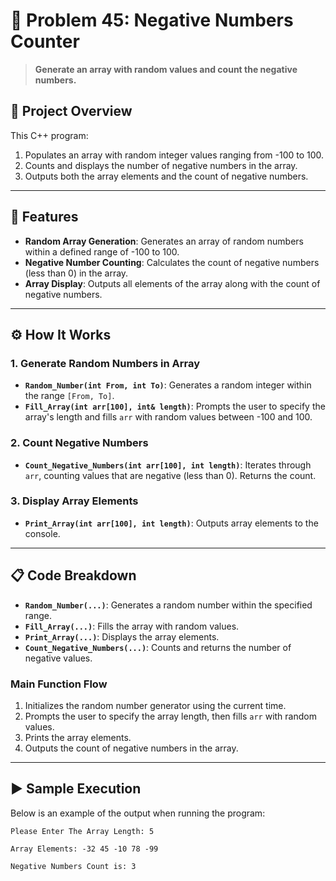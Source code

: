 # 🔢 Problem 45: Negative Numbers Counter 

> **Generate an array with random values and count the negative numbers.**

## 📘 Project Overview
This C++ program:
1. Populates an array with random integer values ranging from -100 to 100.
2. Counts and displays the number of negative numbers in the array.
3. Outputs both the array elements and the count of negative numbers.

---

## 🌟 Features
- **Random Array Generation**: Generates an array of random numbers within a defined range of -100 to 100.
- **Negative Number Counting**: Calculates the count of negative numbers (less than 0) in the array.
- **Array Display**: Outputs all elements of the array along with the count of negative numbers.

---

## ⚙️ How It Works
### 1. Generate Random Numbers in Array
- **`Random_Number(int From, int To)`**: Generates a random integer within the range `[From, To]`.
- **`Fill_Array(int arr[100], int& length)`**: Prompts the user to specify the array's length and fills `arr` with random values between -100 and 100.

### 2. Count Negative Numbers
- **`Count_Negative_Numbers(int arr[100], int length)`**: Iterates through `arr`, counting values that are negative (less than 0). Returns the count.

### 3. Display Array Elements
- **`Print_Array(int arr[100], int length)`**: Outputs array elements to the console.

---

## 📋 Code Breakdown
- **`Random_Number(...)`**: Generates a random number within the specified range.
- **`Fill_Array(...)`**: Fills the array with random values.
- **`Print_Array(...)`**: Displays the array elements.
- **`Count_Negative_Numbers(...)`**: Counts and returns the number of negative values.

### Main Function Flow
1. Initializes the random number generator using the current time.
2. Prompts the user to specify the array length, then fills `arr` with random values.
3. Prints the array elements.
4. Outputs the count of negative numbers in the array.

---

## ▶️ Sample Execution
Below is an example of the output when running the program:

```plaintext
Please Enter The Array Length: 5

Array Elements: -32 45 -10 78 -99 

Negative Numbers Count is: 3
